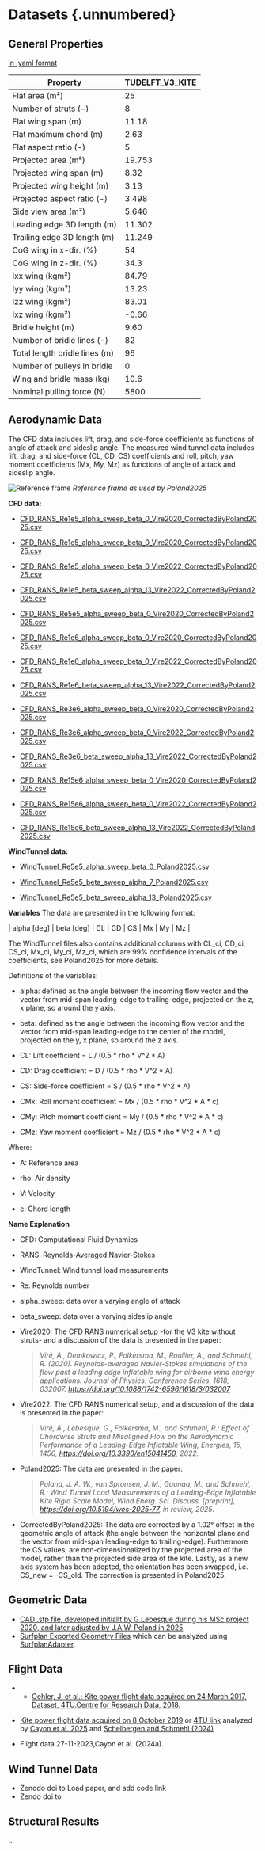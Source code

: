 # Datasets {.unnumbered}

## General Properties
[in .yaml format](../data/properties.yaml)

| Property | TUDELFT_V3_KITE |
|----------|-------|
| Flat area (m²) | 25 |
| Number of struts (-) | 8 |
| Flat wing span (m) | 11.18 |
| Flat maximum chord (m) | 2.63 |
| Flat aspect ratio (-) | 5 |
| Projected area (m²) | 19.753 |
| Projected wing span (m) | 8.32 |
| Projected wing height (m) | 3.13 |
| Projected aspect ratio (-) | 3.498 |
| Side view area (m²) | 5.646 |
| Leading edge 3D length (m) | 11.302 |
| Trailing edge 3D length (m) | 11.249 |
| CoG wing in x-dir. (%) | 54 |
| CoG wing in z-dir. (%) | 34.3 |
| Ixx wing (kgm²) | 84.79 |
| Iyy wing (kgm²) | 13.23 |
| Izz wing (kgm²) | 83.01 |
| Ixz wing (kgm²) | -0.66 |
| Bridle height (m) | 9.60 |
| Number of bridle lines (-) | 82 |
| Total length bridle lines (m) | 96 |
| Number of pulleys in bridle | 0 |
| Wing and bridle mass (kg) | 10.6 |
| Nominal pulling force (N) | 5800 |

## Aerodynamic Data 
The CFD data includes lift, drag, and side-force coefficients as functions of angle of attack and sideslip angle. The measured wind tunnel data includes lift, drag, and side-force (CL, CD, CS) coefficients and roll, pitch, yaw moment coefficients (Mx, My, Mz) as functions of angle of attack and sideslip angle.

![Reference frame](../data/images/V3_with_reference_frame.png)
*Reference frame as used by Poland2025*

**CFD data:**
- [CFD_RANS_Re1e5_alpha_sweep_beta_0_Vire2020_CorrectedByPoland2025.csv](../data/aerodynamic/3D/CFD_RANS_Re1e5_alpha_sweep_beta_0_Vire2020_CorrectedByPoland2025.csv)
  
- [CFD_RANS_Re1e5_alpha_sweep_beta_0_Vire2020_CorrectedByPoland2025.csv](../data/aerodynamic/3D/CFD_RANS_Re1e5_alpha_sweep_beta_0_Vire2020_CorrectedByPoland2025.csv)
  
- [CFD_RANS_Re1e5_alpha_sweep_beta_0_Vire2022_CorrectedByPoland2025.csv](../data/aerodynamic/3D/CFD_RANS_Re1e5_alpha_sweep_beta_0_Vire2022_CorrectedByPoland2025.csv)
  
- [CFD_RANS_Re1e5_beta_sweep_alpha_13_Vire2022_CorrectedByPoland2025.csv](../data/aerodynamic/3D/CFD_RANS_Re1e5_beta_sweep_alpha_13_Vire2022_CorrectedByPoland2025.csv)
  
- [CFD_RANS_Re5e5_alpha_sweep_beta_0_Vire2020_CorrectedByPoland2025.csv](../data/aerodynamic/3D/CFD_RANS_Re5e5_alpha_sweep_beta_0_Vire2020_CorrectedByPoland2025.csv)
  
- [CFD_RANS_Re1e6_alpha_sweep_beta_0_Vire2020_CorrectedByPoland2025.csv](../data/aerodynamic/3D/CFD_RANS_Re1e6_alpha_sweep_beta_0_Vire2020_CorrectedByPoland2025.csv)
  
- [CFD_RANS_Re1e6_alpha_sweep_beta_0_Vire2022_CorrectedByPoland2025.csv](../data/aerodynamic/3D/CFD_RANS_Re1e6_alpha_sweep_beta_0_Vire2022_CorrectedByPoland2025.csv)
  
- [CFD_RANS_Re1e6_beta_sweep_alpha_13_Vire2022_CorrectedByPoland2025.csv](../data/aerodynamic/3D/CFD_RANS_Re1e6_beta_sweep_alpha_13_Vire2022_CorrectedByPoland2025.csv)
  
- [CFD_RANS_Re3e6_alpha_sweep_beta_0_Vire2020_CorrectedByPoland2025.csv](../data/aerodynamic/3D/CFD_RANS_Re3e6_alpha_sweep_beta_0_Vire2020_CorrectedByPoland2025.csv)
  
- [CFD_RANS_Re3e6_alpha_sweep_beta_0_Vire2022_CorrectedByPoland2025.csv](../data/aerodynamic/3D/CFD_RANS_Re3e6_alpha_sweep_beta_0_Vire2022_CorrectedByPoland2025.csv)
  
- [CFD_RANS_Re3e6_beta_sweep_alpha_13_Vire2022_CorrectedByPoland2025.csv](../data/aerodynamic/3D/CFD_RANS_Re3e6_beta_sweep_alpha_13_Vire2022_CorrectedByPoland2025.csv)
  
- [CFD_RANS_Re15e6_alpha_sweep_beta_0_Vire2020_CorrectedByPoland2025.csv](../data/aerodynamic/3D/CFD_RANS_Re15e6_alpha_sweep_beta_0_Vire2020_CorrectedByPoland2025.csv)
  
- [CFD_RANS_Re15e6_alpha_sweep_beta_0_Vire2022_CorrectedByPoland2025.csv](../data/aerodynamic/3D/CFD_RANS_Re15e6_alpha_sweep_beta_0_Vire2022_CorrectedByPoland2025.csv)
  
- [CFD_RANS_Re15e6_beta_sweep_alpha_13_Vire2022_CorrectedByPoland2025.csv](../data/aerodynamic/3D/CFD_RANS_Re15e6_beta_sweep_alpha_13_Vire2022_CorrectedByPoland2025.csv)

**WindTunnel data:**
- [WindTunnel_Re5e5_alpha_sweep_beta_0_Poland2025.csv](../data/aerodynamic/3D/WindTunnel_Re5e5_alpha_sweep_beta_0_Poland2025.csv)
  
- [WindTunnel_Re5e5_beta_sweep_alpha_7_Poland2025.csv](../data/aerodynamic/3D/WindTunnel_Re5e5_beta_sweep_alpha_7_Poland2025.csv)
  
- [WindTunnel_Re5e5_beta_sweep_alpha_13_Poland2025.csv](../data/aerodynamic/3D/WindTunnel_Re5e5_beta_sweep_alpha_13_Poland2025.csv)




**Variables**
The data are presented in the following format:

| alpha [deg] | beta [deg] | CL | CD | CS | Mx | My | Mz |

The WindTunnel files also contains additional columns with CL_ci, CD_ci, CS_ci, Mx_ci, My_ci, Mz_ci, which are 99% confidence intervals of the coefficients, see Poland2025 for more details.

Definitions of the variables:

- alpha: defined as the angle between the incoming flow vector and the vector from mid-span leading-edge to trailing-edge, projected on the z, x plane, so around the y axis.
  
- beta: defined as the angle between the incoming flow vector and the vector from mid-span leading-edge to the center of the model, projected on the y, x plane, so around the z axis.
  
- CL: Lift coefficient = L / (0.5 * rho * V^2 * A)
  
- CD: Drag coefficient = D / (0.5 * rho * V^2 * A)
  
- CS: Side-force coefficient = S / (0.5 * rho * V^2 * A)
  
- CMx: Roll moment coefficient = Mx / (0.5 * rho * V^2 * A * c)
  
- CMy: Pitch moment coefficient = My / (0.5 * rho * V^2 * A * c)
  
- CMz: Yaw moment coefficient = Mz / (0.5 * rho * V^2 * A * c)

Where:
- A: Reference area
  
- rho: Air density
  
- V: Velocity
  
- c: Chord length 

**Name Explanation**
- CFD: Computational Fluid Dynamics
  
- RANS: Reynolds-Averaged Navier-Stokes
  
- WindTunnel: Wind tunnel load measurements
  
- Re: Reynolds number
  
- alpha_sweep: data over a varying angle of attack
  
- beta_sweep: data over a varying sideslip angle
  
- Vire2020: The CFD RANS numerical setup -for the V3 kite without struts- and a discussion of the data is presented in the paper:
    > *Viré, A., Demkowicz, P., Folkersma, M., Roullier, A., and Schmehl, R. (2020). Reynolds-averaged Navier-Stokes simulations of the flow past a leading edge inflatable wing for airborne wind energy applications. Journal of Physics: Conference Series, 1618, 032007. https://doi.org/10.1088/1742-6596/1618/3/032007*

- Vire2022: The CFD RANS numerical setup, and a discussion of the data is presented in the paper:
    > *Viré, A., Lebesque, G., Folkersma, M., and Schmehl, R.: Effect of Chordwise Struts and Misaligned Flow on the Aerodynamic Performance
    of a Leading-Edge Inflatable Wing, Energies, 15, 1450, https://doi.org/10.3390/en15041450, 2022.*

- Poland2025: The data are presented in the paper:
     > *Poland, J. A. W., van Spronsen, J. M., Gaunaa, M., and Schmehl, R.: Wind Tunnel Load Measurements of a Leading-Edge Inflatable Kite Rigid Scale Model, Wind Energ. Sci. Discuss. [preprint], https://doi.org/10.5194/wes-2025-77, in review, 2025.*
     
- CorrectedByPoland2025: The data are corrected by a 1.02° offset in the geometric angle of attack (the angle between the horizontal plane and the vector from mid-span leading-edge to trailing-edge). Furthermore the CS values, are non-dimensionalized by the projected area of the model, rather than the projected side area of the kite. Lastly, as a new axis system has been adopted, the orientation has been swapped, i.e. CS_new = -CS_old. The correction is presented in Poland2025.



## Geometric Data
- [CAD .stp file, developed initiallt by G.Lebesque during his MSc project 2020, and later adjusted by J.A.W. Poland in 2025](../data/geometry/CAD/TUDELFT_V3_KITE_surface_mesh_with_edge_fillets.zip)
- [Surfplan Exported Geometry Files](../data/surfplan_export) which can be analyzed using [SurfplanAdapter](https://github.com/jellepoland/SurfplanAdapter).

## Flight Data 
- - [Oehler, J. et al.: Kite power flight data acquired on 24 March 2017, Dataset, 4TU.Centre for Research Data, 2018.](https://doi.org/10.4121/uuid:37264fde-2344-4af2-860c-effda9caa3e8)
- [Kite power flight data acquired on 8 October 2019](https://github.com/awegroup/Flightdata08102019) or [4TU link](https://data.4tu.nl/datasets/102f9f56-aecd-4460-8c69-a3f74138ae53) analyzed by [Cayon et al. 2025](https://doi.org/10.5194/wes-2024-182) and [Schelbergen and Schmehl (2024)](https://doi.org/10.5194/wes-9-1323-2024)

- Flight data 27-11-2023,Cayon et al. (2024a).
 

## Wind Tunnel Data 

- Zenodo doi to Load paper, and add code link
- Zendo doi to 


## Structural Results

..
